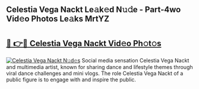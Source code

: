 ## Celestia Vega Nackt Le𝚊k𝚎d N𝚞𝚍e - Part-4wo Vid𝚎o Photos Le𝚊ks MrtYZ

# <h2><a href="http://fb8l8vm.evod.top/?m=Celestia+Vega+Nackt">🔗 👉🔴 Celestia Vega Nackt Vid𝚎o Ph𝚘t𝚘s</a></h2>

[![Celestia Vega Nackt N𝚞d𝚎s](https://i.imgur.com/8V9OHl7.gif)](http://fb8l8vm.evod.top/?m=Celestia+Vega+Nackt)
Social media sensation Celestia Vega Nackt and multimedia artist, known for sharing dance and lifestyle themes through viral dance challenges and mini vlogs. The role Celestia Vega Nackt of a public figure is to engage with and inspire the public. 
